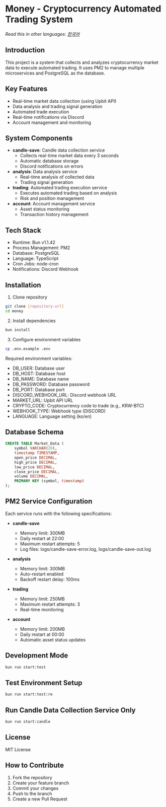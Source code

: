 # Money - Cryptocurrency Automated Trading System

*Read this in other languages: [한국어](README.ko.md)*

## Introduction
This project is a system that collects and analyzes cryptocurrency market data to execute automated trading. It uses PM2 to manage multiple microservices and PostgreSQL as the database.

## Key Features
- Real-time market data collection (using Upbit API)
- Data analysis and trading signal generation
- Automated trade execution
- Real-time notifications via Discord
- Account management and monitoring

## System Components
- **candle-save**: Candle data collection service
  - Collects real-time market data every 3 seconds
  - Automatic database storage
  - Discord notifications on errors
- **analysis**: Data analysis service
  - Real-time analysis of collected data
  - Trading signal generation
- **trading**: Automated trading execution service
  - Executes automated trading based on analysis
  - Risk and position management
- **account**: Account management service
  - Asset status monitoring
  - Transaction history management

## Tech Stack
- Runtime: Bun v1.1.42
- Process Management: PM2
- Database: PostgreSQL
- Language: TypeScript
- Cron Jobs: node-cron
- Notifications: Discord Webhook

## Installation

1. Clone repository
```bash
git clone [repository-url]
cd money
```

2. Install dependencies
```bash
bun install
```

3. Configure environment variables
```bash
cp .env.example .env
```
Required environment variables:
- DB_USER: Database user
- DB_HOST: Database host
- DB_NAME: Database name
- DB_PASSWORD: Database password
- DB_PORT: Database port
- DISCORD_WEBHOOK_URL: Discord webhook URL
- MARKET_URL: Upbit API URL
- CRYPTO_CODE: Cryptocurrency code to trade (e.g., KRW-BTC)
- WEBHOOK_TYPE: Webhook type (DISCORD)
- LANGUAGE: Language setting (ko/en)

## Database Schema
```sql
CREATE TABLE Market_Data (
    symbol VARCHAR(20),
    timestamp TIMESTAMP,
    open_price DECIMAL,
    high_price DECIMAL,
    low_price DECIMAL,
    close_price DECIMAL,
    volume DECIMAL,
    PRIMARY KEY (symbol, timestamp)
);
```

## PM2 Service Configuration
Each service runs with the following specifications:

- **candle-save**
  - Memory limit: 300MB
  - Daily restart at 22:00
  - Maximum restart attempts: 5
  - Log files: logs/candle-save-error.log, logs/candle-save-out.log

- **analysis**
  - Memory limit: 300MB
  - Auto-restart enabled
  - Backoff restart delay: 100ms

- **trading**
  - Memory limit: 250MB
  - Maximum restart attempts: 3
  - Real-time monitoring

- **account**
  - Memory limit: 200MB
  - Daily restart at 00:00
  - Automatic asset status updates

## Development Mode
```bash
bun run start:test
```

## Test Environment Setup
```bash
bun run start:test:re
```

## Run Candle Data Collection Service Only
```bash
bun run start:candle
```

## License
MIT License

## How to Contribute
1. Fork the repository
2. Create your feature branch
3. Commit your changes
4. Push to the branch
5. Create a new Pull Request
